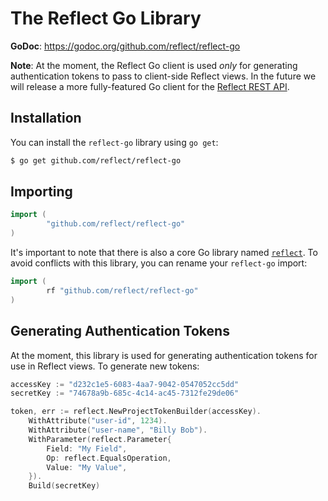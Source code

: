 # The Reflect Go Library

**GoDoc**: https://godoc.org/github.com/reflect/reflect-go

**Note**: At the moment, the Reflect Go client is used *only* for generating authentication tokens to pass to client-side Reflect views. In the future we will release a more fully-featured Go client for the [Reflect REST API](https://reflect.io/docs/reference/rest-api).

## Installation

You can install the `reflect-go` library using `go get`:

```bash
$ go get github.com/reflect/reflect-go
```

## Importing

```go
import (
        "github.com/reflect/reflect-go"
)
```

It's important to note that there is also a core Go library named [`reflect`](https://golang.org/pkg/reflect/). To avoid conflicts with this library, you can rename your `reflect-go` import:

```go
import (
        rf "github.com/reflect/reflect-go"
)
```

## Generating Authentication Tokens

At the moment, this library is used for generating authentication tokens for use in Reflect views. To generate new tokens:

```go
accessKey := "d232c1e5-6083-4aa7-9042-0547052cc5dd"
secretKey := "74678a9b-685c-4c14-ac45-7312fe29de06"

token, err := reflect.NewProjectTokenBuilder(accessKey).
    WithAttribute("user-id", 1234).
    WithAttribute("user-name", "Billy Bob").
    WithParameter(reflect.Parameter{
        Field: "My Field",
        Op: reflect.EqualsOperation,
        Value: "My Value",
    }).
    Build(secretKey)
```
